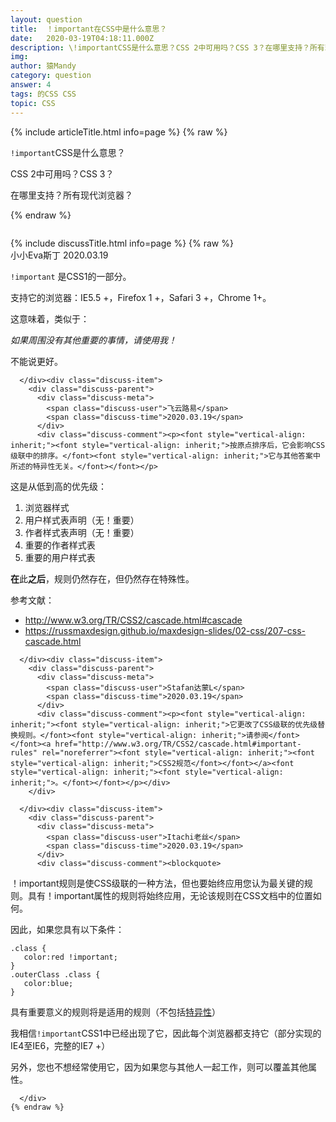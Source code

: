 ```yaml
---
layout: question
title:  ！important在CSS中是什么意思？
date:   2020-03-19T04:18:11.000Z
description: \!importantCSS是什么意思？CSS 2中可用吗？CSS 3？在哪里支持？所有现代浏览器？...
img: 
author: 猿Mandy
category: question
answer: 4
tags: 的CSS CSS
topic: CSS
---
```

<div class="article-root">
  <div class="article">
    {% include articleTitle.html info=page %}
    {% raw %}
    <div class="article-content"><p><font style="vertical-align: inherit;"></font><code>!important</code><font style="vertical-align: inherit;"><font style="vertical-align: inherit;">CSS是</font><font style="vertical-align: inherit;">什么</font><font style="vertical-align: inherit;">意思？</font></font></p>

<p><font style="vertical-align: inherit;"><font style="vertical-align: inherit;">CSS 2中可用吗？</font><font style="vertical-align: inherit;">CSS 3？</font></font></p>

<p><font style="vertical-align: inherit;"><font style="vertical-align: inherit;">在哪里支持？</font><font style="vertical-align: inherit;">所有现代浏览器？</font></font></p></div>
    {% endraw %}
  </div>
  <p style="height: 0;width:0;overflow: hidden;"> 第2352篇《！important在CSS中是什么意思？》来自Winter(https://github.com/aiyld/aiyld.github.io)的站点</p>
  <div class="discuss-wrapper">
    {% include discussTitle.html info=page %}
    {% raw %}
    <div class="discuss-item">
        <div class="discuss-parent">
          <div class="discuss-meta">
            <span class="discuss-user">小小Eva斯丁</span>
            <span class="discuss-time">2020.03.19</span>
          </div>
          <div class="discuss-comment"><p><code>!important</code><font style="vertical-align: inherit;"><font style="vertical-align: inherit;"> 是CSS1的一部分。</font></font></p>

<p><font style="vertical-align: inherit;"><font style="vertical-align: inherit;">支持它的浏览器：IE5.5 +，Firefox 1 +，Safari 3 +，Chrome 1+。</font></font></p>

<p><font style="vertical-align: inherit;"><font style="vertical-align: inherit;">这意味着，类似于：</font></font></p>

<p><em><font style="vertical-align: inherit;"><font style="vertical-align: inherit;">如果周围没有其他重要的事情，请使用我！</font></font></em></p>

<p><font style="vertical-align: inherit;"><font style="vertical-align: inherit;">不能说更好。</font></font></p></div>
        </div>
        
      </div><div class="discuss-item">
        <div class="discuss-parent">
          <div class="discuss-meta">
            <span class="discuss-user">飞云路易</span>
            <span class="discuss-time">2020.03.19</span>
          </div>
          <div class="discuss-comment"><p><font style="vertical-align: inherit;"><font style="vertical-align: inherit;">按原点排序后，它会影响CSS级联中的排序。</font><font style="vertical-align: inherit;">它与其他答案中所述的特异性无关。</font></font></p>

<p><font style="vertical-align: inherit;"><font style="vertical-align: inherit;">这是从低到高的优先级：</font></font></p>

<ol>
<li><font style="vertical-align: inherit;"><font style="vertical-align: inherit;">浏览器样式</font></font></li>
<li><font style="vertical-align: inherit;"><font style="vertical-align: inherit;">用户样式表声明（无！重要）</font></font></li>
<li><font style="vertical-align: inherit;"><font style="vertical-align: inherit;">作者样式表声明（无！重要）</font></font></li>
<li><font style="vertical-align: inherit;"><font style="vertical-align: inherit;">重要的作者样式表</font></font></li>
<li><font style="vertical-align: inherit;"><font style="vertical-align: inherit;">重要的用户样式表</font></font></li>
</ol>

<p><strong><font style="vertical-align: inherit;"><font style="vertical-align: inherit;">在</font></font></strong><font style="vertical-align: inherit;"><font style="vertical-align: inherit;">此</font><strong><font style="vertical-align: inherit;">之后</font></strong><font style="vertical-align: inherit;">，规则仍然存在，但仍然存在特殊性。</font></font></p>

<p><font style="vertical-align: inherit;"><font style="vertical-align: inherit;">参考文献： </font></font></p>

<ul>
<li><a href="http://www.w3.org/TR/CSS2/cascade.html#cascade" rel="nofollow noreferrer"><font style="vertical-align: inherit;"><font style="vertical-align: inherit;">http://www.w3.org/TR/CSS2/cascade.html#cascade</font></font></a></li>
<li><a href="https://russmaxdesign.github.io/maxdesign-slides/02-css/207-css-cascade.html" rel="nofollow noreferrer"><font style="vertical-align: inherit;"><font style="vertical-align: inherit;">https://russmaxdesign.github.io/maxdesign-slides/02-css/207-css-cascade.html</font></font></a></li>
</ul></div>
        </div>
        
      </div><div class="discuss-item">
        <div class="discuss-parent">
          <div class="discuss-meta">
            <span class="discuss-user">Stafan达蒙L</span>
            <span class="discuss-time">2020.03.19</span>
          </div>
          <div class="discuss-comment"><p><font style="vertical-align: inherit;"><font style="vertical-align: inherit;">它更改了CSS级联的优先级替换规则。</font><font style="vertical-align: inherit;">请参阅</font></font><a href="http://www.w3.org/TR/CSS2/cascade.html#important-rules" rel="noreferrer"><font style="vertical-align: inherit;"><font style="vertical-align: inherit;">CSS2规范</font></font></a><font style="vertical-align: inherit;"><font style="vertical-align: inherit;">。</font></font></p></div>
        </div>
        
      </div><div class="discuss-item">
        <div class="discuss-parent">
          <div class="discuss-meta">
            <span class="discuss-user">Itachi老丝</span>
            <span class="discuss-time">2020.03.19</span>
          </div>
          <div class="discuss-comment"><blockquote>
  <p><font style="vertical-align: inherit;"><font style="vertical-align: inherit;">！important规则是使CSS级联的一种方法，但也要始终应用您认为最关键的规则。</font><font style="vertical-align: inherit;">具有！important属性的规则将始终应用，无论该规则在CSS文档中的位置如何。</font></font></p>
</blockquote>

<p><font style="vertical-align: inherit;"><font style="vertical-align: inherit;">因此，如果您具有以下条件：</font></font></p>

<pre><code>.class {<font></font>
   color:red !important;<font></font>
}<font></font>
.outerClass .class {<font></font>
   color:blue;<font></font>
}<font></font>
</code></pre>

<p><font style="vertical-align: inherit;"><font style="vertical-align: inherit;">具有重要意义的规则将是适用的规则（不包括</font></font><a href="http://www.stuffandnonsense.co.uk/archives/images/specificitywars-05v2.jpg" rel="noreferrer"><font style="vertical-align: inherit;"><font style="vertical-align: inherit;">特异性</font></font></a><font style="vertical-align: inherit;"><font style="vertical-align: inherit;">）</font></font></p>

<p><font style="vertical-align: inherit;"><font style="vertical-align: inherit;">我相信</font></font><code>!important</code><font style="vertical-align: inherit;"><font style="vertical-align: inherit;">CSS1中已经出现了它，因此每个浏览器都支持它（部分实现的IE4至IE6，完整的IE7 +）</font></font></p>

<p><font style="vertical-align: inherit;"><font style="vertical-align: inherit;">另外，您也不想经常使用它，因为如果您与其他人一起工作，则可以覆盖其他属性。</font></font></p></div>
        </div>
        
      </div>
    {% endraw %}
  </div>
<div>
